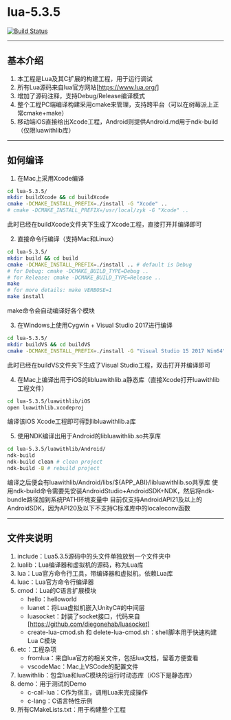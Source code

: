 # lua-5.3.5

[![Build Status](https://travis-ci.com/zhyingkun/lua-5.3.5.svg)](https://travis-ci.com/zhyingkun/lua-5.3.5)

----

## 基本介绍

1. 本工程是Lua及其C扩展的构建工程，用于运行调试
2. 所有Lua源码来自lua官方网站[https://www.lua.org/]
3. 增加了源码注释，支持Debug/Release编译模式
4. 整个工程PC端编译构建采用cmake来管理，支持跨平台（可以在树莓派上正常cmake+make）
5. 移动端iOS直接给出Xcode工程，Android则提供Android.md用于ndk-build（仅限luawithlib库）

----

## 如何编译

1. 在Mac上采用Xcode编译
```bash
cd lua-5.3.5/
mkdir buildXcode && cd buildXcode
cmake -DCMAKE_INSTALL_PREFIX=./install -G "Xcode" ..
# cmake -DCMAKE_INSTALL_PREFIX=/usr/local/zyk -G "Xcode" ..
```
此时已经在buildXcode文件夹下生成了Xcode工程，直接打开并编译即可

2. 直接命令行编译（支持Mac和Linux）
```bash
cd lua-5.3.5/
mkdir build && cd build
cmake -DCMAKE_INSTALL_PREFIX=./install .. # default is Debug
# for Debug: cmake -DCMAKE_BUILD_TYPE=Debug ..
# for Release: cmake -DCMAKE_BUILD_TYPE=Release ..
make
# for more details: make VERBOSE=1
make install
```
make命令会自动编译好各个模块

3. 在Windows上使用Cygwin + Visual Studio 2017进行编译
```bash
cd lua-5.3.5/
mkdir buildVS && cd buildVS
cmake -DCMAKE_INSTALL_PREFIX=./install -G "Visual Studio 15 2017 Win64" ..
```
此时已经在buildVS文件夹下生成了Visual Studio工程，双击打开并编译即可

4. 在Mac上编译出用于iOS的libluawithlib.a静态库（直接Xcode打开luawithlib工程文件）
```bash
cd lua-5.3.5/luawithlib/iOS
open luawithlib.xcodeproj
```
编译该iOS Xcode工程即可得到libluawithlib.a库

5. 使用NDK编译出用于Android的libluawithlib.so共享库
```bash
cd lua-5.3.5/luawithlib/Android/
ndk-build
ndk-build clean # clean project
ndk-build -B # rebuild project
```
编译之后便会有luawithlib/Android/libs/${APP_ABI}/libluawithlib.so共享库
使用ndk-build命令需要先安装AndroidStudio+AndroidSDK+NDK，然后将ndk-bundle路径加到系统PATH环境变量中
目前仅支持AndroidAPI21及以上的AndroidSDK，因为API20及以下不支持C标准库中的localeconv函数

----

## 文件夹说明

1. include：Lua5.3.5源码中的头文件单独放到一个文件夹中
2. lualib：Lua编译器和虚拟机的源码，称为Lua库
3. lua：Lua官方命令行工具，带编译器和虚拟机，依赖Lua库
4. luac：Lua官方命令行编译器
5. cmod：Lua的C语言扩展模块
	+ hello：helloworld
	+ luanet：将Lua虚拟机嵌入UnityC#的中间层
	+ luasocket：封装了socket接口，代码来自[https://github.com/diegonehab/luasocket]
	+ create-lua-cmod.sh 和 delete-lua-cmod.sh：shell脚本用于快速构建Lua C模块
6. etc：工程杂项
	+ fromlua：来自lua官方的相关文件，包括lua文档，留着方便查看
	+ vscodeMac：Mac上VSCode的配置文件
7. luawithlib：包含lua和luaC模块的运行时动态库（iOS下是静态库）
8. demo：用于测试的Demo
	+ c-call-lua：C作为宿主，调用Lua来完成操作
	+ c-lang：C语言特性示例
9. 所有CMakeLists.txt：用于构建整个工程
